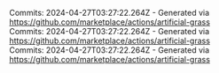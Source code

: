 Commits: 2024-04-27T03:27:22.264Z - Generated via https://github.com/marketplace/actions/artificial-grass
<br>
Commits: 2024-04-27T03:27:22.264Z - Generated via https://github.com/marketplace/actions/artificial-grass
<br>
Commits: 2024-04-27T03:27:22.264Z - Generated via https://github.com/marketplace/actions/artificial-grass
<br>
